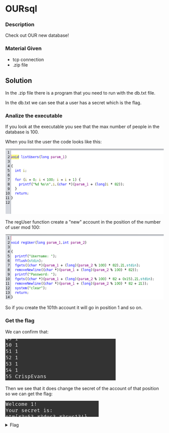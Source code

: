 # OURsql

### Description

Check out OUR new database!

### Material Given

- tcp connection
- .zip file

## Solution

In the .zip file there is a program that you need to run with the db.txt file.

In the db.txt we can see that a user has a secret which is the flag.

### Analize the executable

If you look at the executable you see that the max number of people in the database is 100.

When you list the user the code looks like this:

![Not important code lol](../imagines/userLIST.png)

The regUser function create a "new" account in the position of the number of user mod 100:

![Important code](../imagines/importantForSolve.png)

So if you create the 101th account it will go in position 1 and so on.

### Get the flag

We can confirm that:

![Important for solve](../imagines/interestingDB.png)

Then we see that it does change the secret of the account of that position so we can get the flag:

![Important for solve](../imagines/gotFlaggedBOZO.png)

<details>

  <summary>Flag</summary>

ptm{r3u53_r3duc3_r3cyc13!}

</details>

